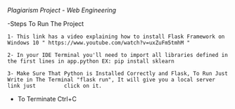 *Plagiarism Project - Web Engineering*

  -Steps To Run The Project

    1- This link has a video explaining how to install Flask Framework on Windows 10 " https://www.youtube.com/watch?v=uxZuFm5tmhM "

    2- In your IDE Terminal you'll need to import all libraries defined in the first lines in app.python EX: pip install sklearn

    3- Make Sure That Python is Installed Correctly and Flask, To Run Just Write in The Terminal "flask run", It will give you a local server link just         click on it.

- To Terminate Ctrl+C
